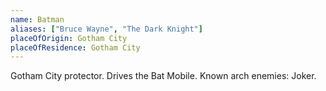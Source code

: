 ```yaml
---
name: Batman
aliases: ["Bruce Wayne", "The Dark Knight"]
placeOfOrigin: Gotham City
placeOfResidence: Gotham City
---
```


<Location>Gotham City</Location> protector. Drives the <Thing>Bat Mobile</Thing>. Known arch enemies: <Being>Joker</Being>.
